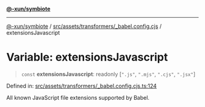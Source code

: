 [**@-xun/symbiote**](../../../../../README.md)

***

[@-xun/symbiote](../../../../../README.md) / [src/assets/transformers/\_babel.config.cjs](../README.md) / extensionsJavascript

# Variable: extensionsJavascript

> `const` **extensionsJavascript**: readonly \[`".js"`, `".mjs"`, `".cjs"`, `".jsx"`\]

Defined in: [src/assets/transformers/\_babel.config.cjs.ts:124](https://github.com/Xunnamius/symbiote/blob/520897b087b8e240c6e7c9236ad875776c29a907/src/assets/transformers/_babel.config.cjs.ts#L124)

All known JavaScript file extensions supported by Babel.
